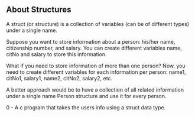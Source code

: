 About Structures
----------------
A struct (or structure) is a collection of variables (can be of different types) under a single name.

Suppose you want to store information about a person: his/her name, citizenship number, and salary. You can create different variables name, citNo and salary to store this information.

What if you need to store information of more than one person? Now, you need to create different variables for each information per person: name1, citNo1, salary1, name2, citNo2, salary2, etc.

A better approach would be to have a collection of all related information under a single name Person structure and use it for every person.

0 - A c program that takes the users info using a struct data type.
